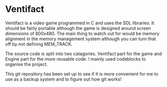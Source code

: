 Ventifact
=========

Ventifact is a video game programmed in C and uses the SDL libraries. It should be fairly portable although
the game is designed around screen dimensions of 800x480. The main thing to watch out for would be memory alignment
in the memory management system although you can turn that off by not defining MEM_TRACK.

The source code is split into two catagories. Ventifact part for the game and Engine part for the more reusable code.
I mainly used codeblocks to organise the project.

This git repository has been set up to see if it is more convenient for me to use as a backup system and to figure
out how git works!
